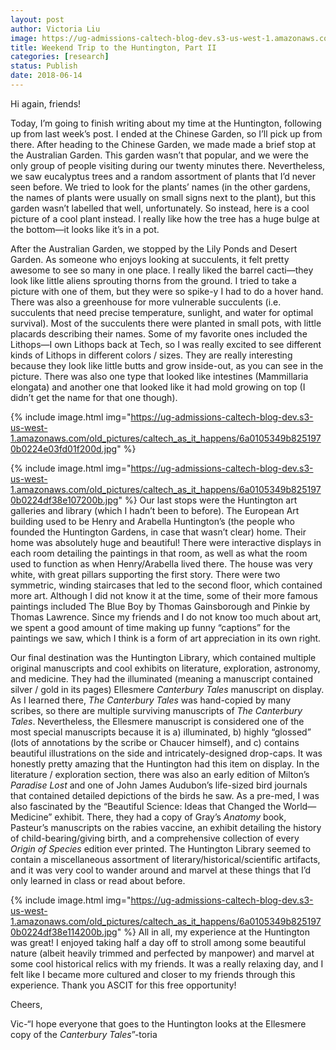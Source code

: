 ```yaml
---
layout: post
author: Victoria Liu
image: https://ug-admissions-caltech-blog-dev.s3-us-west-1.amazonaws.com/old_pictures/caltech_as_it_happens/6a0105349b8251970b0224df38e0bf200b.jpg
title: Weekend Trip to the Huntington, Part II
categories: [research]
status: Publish
date: 2018-06-14
---
```



Hi again, friends!

Today, I’m going to finish writing about my time at the Huntington, following up from last week’s post. I ended at the Chinese Garden, so I’ll pick up from there. After heading to the Chinese Garden, we made made a brief stop at the Australian Garden. This garden wasn’t that popular, and we were the only group of people visiting during our twenty minutes there. Nevertheless, we saw eucalyptus trees and a random assortment of plants that I’d never seen before. We tried to look for the plants’ names (in the other gardens, the names of plants were usually on small signs next to the plant), but this garden wasn’t labelled that well, unfortunately. So instead, here is a cool picture of a cool plant instead. I really like how the tree has a huge bulge at the bottom—it looks like it’s in a pot.

After the Australian Garden, we stopped by the Lily Ponds and Desert Garden. As someone who enjoys looking at succulents, it felt pretty awesome to see so many in one place. I really liked the barrel cacti—they look like little aliens sprouting thorns from the ground. I tried to take a picture with one of them, but they were so spike-y I had to do a hover hand. There was also a greenhouse for more vulnerable succulents (i.e. succulents that need precise temperature, sunlight, and water for optimal survival). Most of the succulents there were planted in small pots, with little placards describing their names. Some of my favorite ones included the Lithops—I own Lithops back at Tech, so I was really excited to see different kinds of Lithops in different colors / sizes. They are really interesting because they look like little butts and grow inside-out, as you can see in the picture. There was also one type that looked like intestines (Mammillaria elongata) and another one that looked like it had mold growing on top (I didn’t get the name for that one though).


{% include image.html img="https://ug-admissions-caltech-blog-dev.s3-us-west-1.amazonaws.com/old_pictures/caltech_as_it_happens/6a0105349b8251970b0224e03fd01f200d.jpg" %}


{% include image.html img="https://ug-admissions-caltech-blog-dev.s3-us-west-1.amazonaws.com/old_pictures/caltech_as_it_happens/6a0105349b8251970b0224df38e107200b.jpg" %}
Our last stops were the Huntington art galleries and library (which I hadn’t been to before). The European Art building used to be Henry and Arabella Huntington’s (the people who founded the Huntington Gardens, in case that wasn’t clear) home. Their home was absolutely huge and beautiful! There were interactive displays in each room detailing the paintings in that room, as well as what the room used to function as when Henry/Arabella lived there. The house was very white, with great pillars supporting the first story. There were two symmetric, winding staircases that led to the second floor, which contained more art. Although I did not know it at the time, some of their more famous paintings included The Blue Boy by Thomas Gainsborough and Pinkie by Thomas Lawrence. Since my friends and I do not know too much about art, we spent a good amount of time making up funny “captions” for the paintings we saw, which I think is a form of art appreciation in its own right.

Our final destination was the Huntington Library, which contained multiple original manuscripts and cool exhibits on literature, exploration, astronomy, and medicine. They had the illuminated (meaning a manuscript contained silver / gold in its pages) Ellesmere *Canterbury Tales* manuscript on display. As I learned there, *The Canterbury Tales* was hand-copied by many scribes, so there are multiple surviving manuscripts of *The Canterbury Tales*. Nevertheless, the Ellesmere manuscript is considered one of the most special manuscripts because it is a) illuminated, b) highly “glossed” (lots of annotations by the scribe or Chaucer himself), and c) contains beautiful illustrations on the side and intricately-designed drop-caps. It was honestly pretty amazing that the Huntington had this item on display. In the literature / exploration section, there was also an early edition of Milton’s *Paradise Lost* and one of John James Audubon’s life-sized bird journals that contained detailed depictions of the birds he saw. As a pre-med, I was also fascinated by the “Beautiful Science: Ideas that Changed the World—Medicine” exhibit. There, they had a copy of Gray’s *Anatomy* book, Pasteur’s manuscripts on the rabies vaccine, an exhibit detailing the history of child-bearing/giving birth, and a comprehensive collection of every *Origin of Species* edition ever printed. The Huntington Library seemed to contain a miscellaneous assortment of literary/historical/scientific artifacts, and it was very cool to wander around and marvel at these things that I’d only learned in class or read about before.


{% include image.html img="https://ug-admissions-caltech-blog-dev.s3-us-west-1.amazonaws.com/old_pictures/caltech_as_it_happens/6a0105349b8251970b0224df38e114200b.jpg" %}
All in all, my experience at the Huntington was great! I enjoyed taking half a day off to stroll among some beautiful nature (albeit heavily trimmed and perfected by manpower) and marvel at some cool historical relics with my friends. It was a really relaxing day, and I felt like I became more cultured and closer to my friends through this experience. Thank you ASCIT for this free opportunity!

Cheers,

Vic-“I hope everyone that goes to the Huntington looks at the Ellesmere copy of the *Canterbury Tales*”-toria

